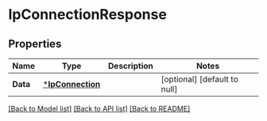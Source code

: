 # IpConnectionResponse

## Properties
Name | Type | Description | Notes
------------ | ------------- | ------------- | -------------
**Data** | [***IpConnection**](IpConnection.md) |  | [optional] [default to null]

[[Back to Model list]](../README.md#documentation-for-models) [[Back to API list]](../README.md#documentation-for-api-endpoints) [[Back to README]](../README.md)

